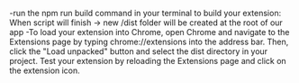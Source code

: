 -run the npm run build command in your terminal to build your extension: When script will finish → new /dist folder will be created at the root of our app
-To load your extension into Chrome, open Chrome and navigate to the Extensions page by typing chrome://extensions into the address bar. Then, click the "Load unpacked" button and select the dist directory in your project.
Test your extension by reloading the Extensions page and click on the extension icon.
